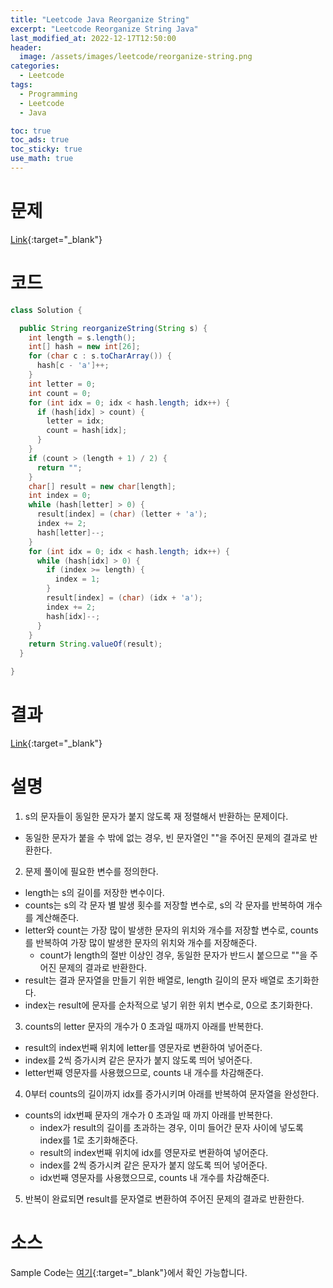 ```yaml
---
title: "Leetcode Java Reorganize String"
excerpt: "Leetcode Reorganize String Java"
last_modified_at: 2022-12-17T12:50:00
header:
  image: /assets/images/leetcode/reorganize-string.png
categories:
  - Leetcode
tags:
  - Programming
  - Leetcode
  - Java

toc: true
toc_ads: true
toc_sticky: true
use_math: true
---
```

# 문제
[Link](https://leetcode.com/problems/reorganize-string){:target="_blank"}

# 코드
```java
class Solution {

  public String reorganizeString(String s) {
    int length = s.length();
    int[] hash = new int[26];
    for (char c : s.toCharArray()) {
      hash[c - 'a']++;
    }
    int letter = 0;
    int count = 0;
    for (int idx = 0; idx < hash.length; idx++) {
      if (hash[idx] > count) {
        letter = idx;
        count = hash[idx];
      }
    }
    if (count > (length + 1) / 2) {
      return "";
    }
    char[] result = new char[length];
    int index = 0;
    while (hash[letter] > 0) {
      result[index] = (char) (letter + 'a');
      index += 2;
      hash[letter]--;
    }
    for (int idx = 0; idx < hash.length; idx++) {
      while (hash[idx] > 0) {
        if (index >= length) {
          index = 1;
        }
        result[index] = (char) (idx + 'a');
        index += 2;
        hash[idx]--;
      }
    }
    return String.valueOf(result);
  }

}
```

# 결과
[Link](https://leetcode.com/problems/reorganize-string/submissions/860931635/){:target="_blank"}

# 설명
1. s의 문자들이 동일한 문자가 붙지 않도록 재 정렬해서 반환하는 문제이다.
- 동일한 문자가 붙을 수 밖에 없는 경우, 빈 문자열인 ""을 주어진 문제의 결과로 반환한다.

2. 문제 풀이에 필요한 변수를 정의한다.
- length는 s의 길이를 저장한 변수이다.
- counts는 s의 각 문자 별 발생 횟수를 저장할 변수로, s의 각 문자를 반복하여 개수를 계산해준다.
- letter와 count는 가장 많이 발생한 문자의 위치와 개수를 저장할 변수로, counts를 반복하여 가장 많이 발생한 문자의 위치와 개수를 저장해준다.
  - count가 length의 절반 이상인 경우, 동일한 문자가 반드시 붙으므로 ""을 주어진 문제의 결과로 반환한다.
- result는 결과 문자열을 만들기 위한 배열로, length 길이의 문자 배열로 초기화한다.
- index는 result에 문자를 순차적으로 넣기 위한 위치 변수로, 0으로 초기화한다.

3. counts의 letter 문자의 개수가 0 초과일 때까지 아래를 반복한다.
- result의 index번째 위치에 letter를 영문자로 변환하여 넣어준다.
- index를 2씩 증가시켜 같은 문자가 붙지 않도록 띄어 넣어준다.
- letter번째 영문자를 사용했으므로, counts 내 개수를 차감해준다.

4. 0부터 counts의 길이까지 idx를 증가시키며 아래를 반복하여 문자열을 완성한다.
- counts의 idx번째 문자의 개수가 0 초과일 때 까지 아래를 반복한다.
  - index가 result의 길이를 초과하는 경우, 이미 들어간 문자 사이에 넣도록 index를 1로 초기화해준다.
  - result의 index번째 위치에 idx를 영문자로 변환하여 넣어준다.
  - index를 2씩 증가시켜 같은 문자가 붙지 않도록 띄어 넣어준다.
  - idx번째 영문자를 사용했으므로, counts 내 개수를 차감해준다.

5. 반복이 완료되면 result를 문자열로 변환하여 주어진 문제의 결과로 반환한다.

# 소스
Sample Code는 [여기](https://github.com/GracefulSoul/leetcode/blob/master/src/main/java/gracefulsoul/problems/ReorganizeString.java){:target="_blank"}에서 확인 가능합니다.